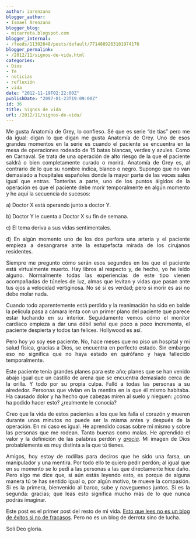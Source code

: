 ```yaml
---
author: iarenzana
blogger_author:
- Ismael Arenzana
blogger_blog:
- micarreta.blogspot.com
blogger_internal:
- /feeds/11302648/posts/default/7714809263101974176
blogger_permalink:
- /2012/11/signos-de-vida.html
categories:
- Dios
- fe
- noticias
- reflexión
- vida
date: "2012-11-19T02:22:00Z"
publishDate: "2097-01-23T19:09:00Z"
id: 36
title: Signos de vida
url: /2012/11/signos-de-vida/
---
```

<p style="text-align: justify;">
  Me gusta Anatomía de Grey, lo confieso. Sé que es serie &#8220;de tías&#8221; pero me da igual: digan lo que digan me gusta Anatomía de Grey. Uno de esos grandes momentos en la serie es cuando el paciente se encuentra en la mesa de operaciones rodeado de 15 batas blancas, verdes y azules. Como en Carnaval. Se trata de una operación de alto riesgo de la que el paciente saldrá o bien completamente curado o morirá. Anatomía de Grey es, al contrario de lo que su nombre indica, blanco o negro. Supongo que no van demasiado a hospitales españoles donde la mayor parte de las veces sales igual que entras. Tonterías a parte, uno de los puntos álgidos de la operación es que el paciente debe morir temporalmente en algún momento y he aquí la secuencia de sucesos:
</p>

<p style="text-align: justify;">
  a) Doctor X está operando junto a doctor Y.
</p>

<p style="text-align: justify;">
  b) Doctor Y le cuenta a Doctor X su fin de semana.
</p>

<p style="text-align: justify;">
  c) El tema deriva a sus vidas sentimentales.
</p>

<p style="text-align: justify;">
  d) En algún momento uno de los dos perfora una arteria y el paciente empieza a desangrarse ante la estupefacta mirada de los cirujanos residentes.
</p>

<p style="text-align: justify;">
  Siempre me pregunto cómo serán esos segundos en los que el paciente está virtualmente muerto. Hay libros al respecto y, de hecho, yo he leído alguno. Normalmente todas las experiencias de este tipo vienen acompañadas de túneles de luz, almas que levitan y vidas que pasan ante tus ojos a velocidad vertiginosa. No sé si es verdad; pero si morir es así no debe molar nada.
</p>

<p style="text-align: justify;">
  Cuando todo aparentemente está perdido y la reanimación ha sido en balde la película pasa a cámara lenta con un primer plano del paciente que parece estar luchando en su interior. Seguidamente vemos cómo el monitor cardíaco empieza a dar una débil señal que poco a poco incrementa, el paciente despierta y todos tan felices. Hollywood es así.
</p>

<p style="text-align: justify;">
  Pero hoy yo soy ese paciente. No, hace meses que no piso un hospital y mi salud física, gracias a Dios, se encuentra en perfecto estado. Sin embargo eso no significa que no haya estado en quirófano y haya fallecido temporalmente.
</p>

<p style="text-align: justify;">
  Este paciente tenía grandes planes para este año; planes que se han venido abajo igual que un castillo de arena que se encuentra demasiado cerca de la orilla. Y todo por su propia culpa. Falló a todas las personas a su alrededor. Personas que vivían en la mentira en la que él mismo habitaba. Ha causado dolor y ha hecho que cabezas miren al suelo y nieguen: ¿cómo ha podido hacer esto? ¿realmente le conocía?
</p>

<p style="text-align: justify;">
  Creo que la vida de estos pacientes a los que les falla el corazón y mueren durante unos minutos no puede ser la misma antes y después de la operación. En mi caso es igual. He aprendido cosas sobre mí mismo y sobre las personas que me rodean. Tanto buenas como malas. He aprendido el valor y la definición de las palabras perdón y <a href="http://es.wikipedia.org/wiki/Gracia_divina"><em>gracia</em></a>. Mi imagen de Dios probablemente es muy distinta a la que tú tienes.
</p>

<p style="text-align: justify;">
  Amigos, hoy estoy de rodillas para deciros que he sido una farsa, un manipulador y una mentira. Por todo ello te quiero pedir perdón; al igual que en su momento se lo pedí a las personas a las que directamente hice daño. Pero algo me dice que, si aún estás leyendo esto, es porque de alguna manera tú te has sentido igual o, por algún motivo, te mueve la compasión. Si es la primera, bienvenido al barco, sube y naveguemos juntos. Si es la segunda: gracias; que leas esto significa mucho más de lo que nunca podrás imaginar.
</p>

<p style="text-align: justify;">
  Este post es el primer post del resto de mi vida. <span style="text-decoration: underline;">Esto que lees no es un blog de éxitos si no de fracasos</span>. Pero no es un blog de derrota sino de lucha.
</p>

<p style="text-align: justify;">
  Soli Deo gloria.
</p>
